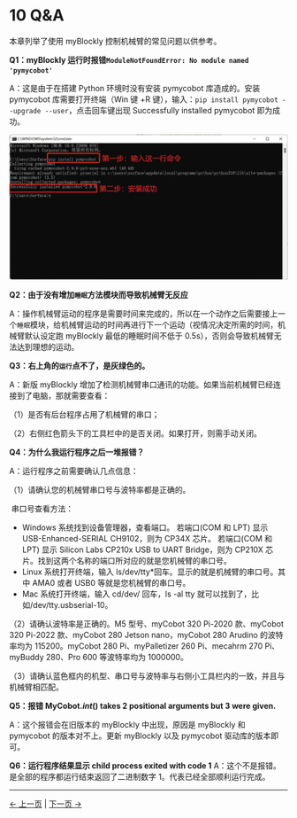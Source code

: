 # 10 Q&A

本章列举了使用 myBlockly 控制机械臂的常见问题以供参考。

**Q1：myBlockly 运行时报错`ModuleNotFoundError: No module named 'pymycobot'`**

A：这是由于在搭建 Python 环境时没有安装 pymycobot 库造成的。安装 pymycobot 库需要打开终端（Win 键 +R 键），输入：`pip install pymycobot --upgrade --user`，点击回车键出现 Successfully installed pymycobot 即为成功。

<img src="./img/myblockly/Q&A.jpg" style="zoom: 50%;" />

**Q2：由于没有增加`睡眠`方法模块而导致机械臂无反应**

A：操作机械臂运动的程序是需要时间来完成的，所以在一个动作之后需要接上一个`睡眠`模块，给机械臂运动的时间再进行下一个运动（视情况决定所需的时间，机械臂默认设定跑 myBlockly 最低的睡眠时间不低于 0.5s），否则会导致机械臂无法达到理想的运动。

**Q3：右上角的`运行`点不了，是灰绿色的。**

A：新版 myBlockly 增加了检测机械臂串口通讯的功能。如果当前机械臂已经连接到了电脑，那就需要查看：

（1）是否有后台程序占用了机械臂的串口；

（2）右侧红色箭头下的工具栏中的是否关闭。如果打开，则需手动关闭。

**Q4：为什么我运行程序之后一堆报错？**

A：运行程序之前需要确认几点信息：

（1）请确认您的机械臂串口号与波特率都是正确的。

​ 串口号查看方法：

- Windows 系统找到设备管理器，查看端口。
  若端口(COM 和 LPT) 显示 USB-Enhanced-SERIAL CH9102，则为 CP34X 芯片。
  若端口(COM 和 LPT) 显示 Silicon Labs CP210x USB to UART Bridge，则为 CP210X 芯片。找到这两个名称的端口所对应的就是您机械臂的串口号。
- Linux 系统打开终端，输入 ls/dev/tty\*回车。显示的就是机械臂的串口号。其中 AMA0 或者 USB0
  等就是您机械臂的串口号。
- Mac 系统打开终端，输入 cd/dev/ 回车，ls -al tty 就可以找到了，比如/dev/tty.usbserial-10。

（2）请确认波特率是正确的。M5 型号、myCobot 320 Pi-2020 款、myCobot 320 Pi-2022 款、myCobot 280 Jetson nano，myCobot 280 Arudino 的波特率均为 115200。myCobot 280 Pi、myPalletizer 260 Pi、mecahrm 270 Pi、myBuddy 280、Pro 600 等波特率均为 1000000。

（3）请确认蓝色框内的机型、串口号与波特率与右侧小工具栏内的一致，并且与机械臂相匹配。

**Q5：报错 MyCobot._int_() takes 2 positional arguments but 3 were given.**

A：这个报错会在旧版本的 myBlockly 中出现，原因是 myBlockly 和 pymycobot 的版本对不上。更新 myBlockly 以及 pymycobot 驱动库的版本即可。

**Q6：运行程序结果显示 child process exited with code 1**
A：这个不是报错。是全部的程序都运行结束返回了二进制数字 1。代表已经全部顺利运行完成。

---

[← 上一页](9-PumpUse.md) | [下一页 →](11-api.md)
